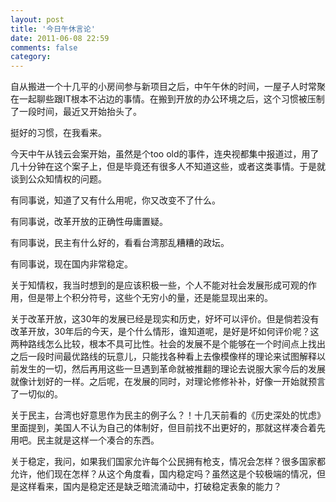 ```yaml
---
layout: post
title: '今日午休言论'
date: 2011-06-08 22:59
comments: false
category: 
---
```

    

自从搬进一个十几平的小房间参与新项目之后，中午午休的时间，一屋子人时常聚在一起聊些跟IT根本不沾边的事情。在搬到开放的办公环境之后，这个习惯被压制了一段时间，最近又开始抬头了。

挺好的习惯，在我看来。

今天中午从钱云会案开始，虽然是个too old的事件，连央视都集中报道过，用了几十分钟在这个案子上，但是毕竟还有很多人不知道这些，或者这类事情。于是就谈到公众知情权的问题。

有同事说，知道了又有什么用呢，你又改变不了什么。

有同事说，改革开放的正确性毋庸置疑。

有同事说，民主有什么好的，看看台湾那乱糟糟的政坛。

有同事说，现在国内非常稳定。

关于知情权，我当时想到的是应该积极一些，个人不能对社会发展形成可观的作用，但是带上个积分符号，这些个无穷小的量，还是能显现出来的。

关于改革开放，这30年的发展已经是现实和历史，好坏可以评价。但是倘若没有改革开放，30年后的今天，是个什么情形，谁知道呢，是好是坏如何评价呢？这两种路线怎么比较，根本不具可比性。社会的发展不是个能够在一个时间点上找出之后一段时间最优路线的玩意儿，只能找各种看上去像模像样的理论来试图解释以前发生的一切，然后再用这些一旦遇到革命就被推翻的理论去说服大家今后的发展就像计划好的一样。之后呢，在发展的同时，对理论修修补补，好像一开始就预言了一切似的。

关于民主，台湾也好意思作为民主的例子么？！十几天前看的《历史深处的忧虑》里面提到，美国人不认为自己的体制好，但目前找不出更好的，那就这样凑合着先用吧。民主就是这样一个凑合的东西。

关于稳定，我问，如果我们国家允许每个公民拥有枪支，情况会怎样？很多国家都允许，他们现在怎样？从这个角度看，国内稳定吗？虽然这是个较极端的情况，但是这样看来，国内是稳定还是缺乏暗流涌动中，打破稳定表象的能力？
